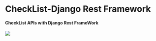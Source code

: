 # CheckList-Django Rest Framework
<h4>CheckList APIs with Django Rest FrameWork</h4>
<img src="https://i.imgur.com/ODB0bwg.png"></img>

